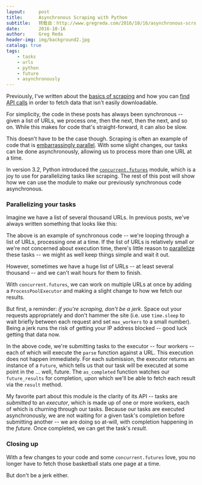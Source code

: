 ```yaml
---
layout:     post
title:      Asynchronous Scraping with Python
subtitle:   转载自：http://www.gregreda.com/2016/10/16/asynchronous-scraping-with-python/
date:       2016-10-16
author:     Greg Reda
header-img: img/background2.jpg
catalog: true
tags:
    - tasks
    - urls
    - python
    - future
    - asynchronously
---
```


Previously, I've written about the [basics of scraping](http://www.gregreda.com/2013/03/03/web-scraping-101-with-python) and how you can [find API calls](http://www.gregreda.com/2015/02/15/web-scraping-finding-the-api) in order to fetch data that isn't easily downloadable.

For simplicity, the code in these posts has always been synchronous -- given a list of URLs, we process one, then the next, then the next, and so on. While this makes for code that's straight-forward, it can also be slow.

This doesn't have to be the case though. Scraping is often an example of code that is [embarrassingly parallel](https://en.wikipedia.org/wiki/Embarrassingly_parallel). With some slight changes, our tasks can be done asynchronously, allowing us to process more than one URL at a time.

In version 3.2, Python introduced the [`concurrent.futures`](https://docs.python.org/3/library/concurrent.futures.html) module, which is a joy to use for parallelizing tasks like scraping. The rest of this post will show how we can use the module to make our previously synchronous code asynchronous.

### Parallelizing your tasks

Imagine we have a list of several thousand URLs. In previous posts, we've always written something that looks like this:

The above is an example of synchronous code -- we're looping through a list of URLs, processing one at a time. If the list of URLs is relatively small or we're not concerned about execution time, there's little reason to [parallelize](https://en.wikipedia.org/wiki/Task_parallelism) these tasks -- we might as well keep things simple and wait it out.

However, sometimes we have a huge list of URLs -- at least several thousand -- and we can't wait hours for them to finish.

With `concurrent.futures`, we can work on multiple URLs at once by adding a `ProcessPoolExecutor` and making a slight change to how we fetch our results.

But first, a reminder: *if you're scraping, don't be a jerk*. Space out your requests appropriately and don't hammer the site (i.e. use `time.sleep` to wait briefly between each request and set `max_workers` to a small number). Being a jerk runs the risk of getting your IP address blocked -- good luck getting that data now.

In the above code, we're submitting tasks to the executor -- four workers -- each of which will execute the `parse` function against a URL. This execution does not happen immediately. For each submission, the executor returns an instance of a `Future`, which tells us that our task will be executed at some point in the ... well, future. The `as_completed` function watches our `future_results` for completion, upon which we'll be able to fetch each result via the `result` method.

My favorite part about this module is the clarity of its API -- tasks are *submitted* to an *executor*, which is made up of one or more workers, each of which is churning through our tasks. Because our tasks are executed asynchronously, we are not waiting for a given task's completion before submitting another -- we are doing so at-will, with completion happening in the *future*. Once completed, we can get the task's *result*.

### Closing up

With a few changes to your code and some `concurrent.futures` love, you no longer have to fetch those basketball stats one page at a time.

But don't be a jerk either.
